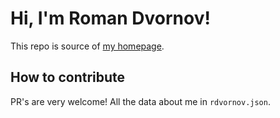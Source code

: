 # Hi, I'm Roman Dvornov!

This repo is source of [my homepage](https://lahmatiy.github.io/about.me/).

## How to contribute

PR's are very welcome! All the data about me in `rdvornov.json`.
